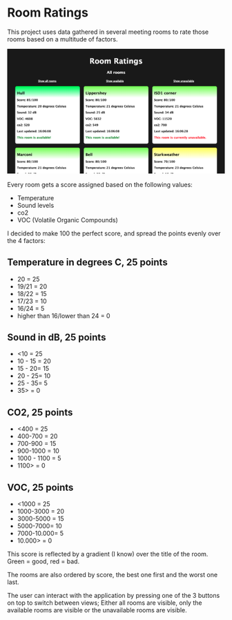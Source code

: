 # Room Ratings

This project uses data gathered in several meeting rooms to rate those rooms based on a multitude of factors.

![screenshot room ratings](./roomrater.png)

Every room gets a score assigned based on the following values:

- Temperature
- Sound levels
- co2
- VOC (Volatile Organic Compounds)

I decided to make 100 the perfect score, and spread the points evenly over the 4 factors:

## Temperature in degrees C, 25 points

- 20 = 25
- 19/21 = 20
- 18/22 = 15
- 17/23 = 10
- 16/24 = 5
- higher than 16/lower than 24 = 0

## Sound in dB, 25 points

- <10 = 25
- 10 - 15 = 20
- 15 - 20= 15
- 20 - 25= 10
- 25 - 35= 5
- 35> = 0

## CO2, 25 points

- <400 = 25
- 400-700 = 20
- 700-900 = 15
- 900-1000 = 10
- 1000 - 1100 = 5
- 1100> = 0

## VOC, 25 points

- <1000 = 25
- 1000-3000 = 20
- 3000-5000 = 15
- 5000-7000= 10
- 7000-10.000= 5
- 10.000> = 0

This score is reflected by a gradient (I know) over the title of the room. Green = good, red = bad.

The rooms are also ordered by score, the best one first and the worst one last.

The user can interact with the application by pressing one of the 3 buttons on top to switch between views; Either all rooms are visible, only the available rooms are visible or the unavailable rooms are visible.
